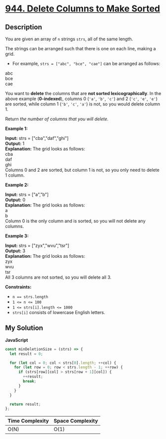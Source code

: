 # [944. Delete Columns to Make Sorted](https://leetcode.com/problems/delete-columns-to-make-sorted)

## Description

You are given an array of `n` strings `strs`, all of the same length.

The strings can be arranged such that there is one on each line, making a grid.

- For example, `strs = ["abc", "bce", "cae"]` can be arranged as follows:

abc  
bce  
cae

You want to **delete** the columns that are **not sorted lexicographically**. In the above example (**0-indexed**), columns 0 (`'a'`, `'b'`, `'c'`) and 2 (`'c'`, `'e'`, `'e'`) are sorted, while column 1 (`'b'`, `'c'`, `'a'`) is not, so you would delete column 1.

Return _the number of columns that you will delete_.

**Example 1:**

**Input:** strs = \["cba","daf","ghi"\]  
**Output:** 1  
**Explanation:** The grid looks as follows:  
cba  
daf  
ghi  
Columns 0 and 2 are sorted, but column 1 is not, so you only need to delete 1 column.

**Example 2:**

**Input:** strs = \["a","b"\]  
**Output:** 0  
**Explanation:** The grid looks as follows:  
a  
b  
Column 0 is the only column and is sorted, so you will not delete any columns.

**Example 3:**

**Input:** strs = \["zyx","wvu","tsr"\]  
**Output:** 3  
**Explanation:** The grid looks as follows:  
zyx  
wvu  
tsr  
All 3 columns are not sorted, so you will delete all 3.

**Constraints:**

- `n == strs.length`
- `1 <= n <= 100`
- `1 <= strs[i].length <= 1000`
- `strs[i]` consists of lowercase English letters.

## My Solution

**JavaScript**

```js
const minDeletionSize = (strs) => {
  let result = 0;

  for (let col = 0; col < strs[0].length; ++col) {
    for (let row = 0; row < strs.length - 1; ++row) {
      if (strs[row][col] > strs[row + 1][col]) {
        ++result;
        break;
      }
    }
  }

  return result;
};
```

| Time Complexity | Space Complexity |
| --------------- | ---------------- |
| O(N)            | O(1)             |
